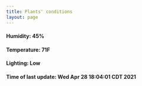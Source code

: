 ```yaml
---
title: Plants' conditions
layout: page
---
```



#### Humidity: 45%
#### Temperature: 71F
#### Lighting: Low
#### Time of last update: Wed Apr 28 18:04:01 CDT 2021
